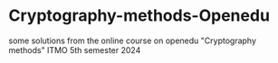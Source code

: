 # Cryptography-methods-Openedu
some solutions from the online course on openedu "Cryptography methods" 
ITMO 5th semester 2024
